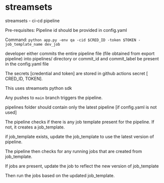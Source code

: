 # streamsets
streamsets - ci-cd pipeline

Pre-requisites:
  Pipeline id should be provided in config.yaml
 
 Command:
  `python app.py -env qa -cid $CRED_ID -token $TOKEN -job_template_name dev_job`

developer either commits the entire pipeline file (file obtained from export pipeline) into pipelines/ directory or commit_id and commit_label be present in the config.yaml file

The secrets [credential and token] are stored in github actions secret [ CRED_ID, TOKEN].

This uses streamsets python sdk

Any pushes to `main` branch triggers the pipeline. 

pipelines folder should contain only the latest pipeline [if config.yaml is not used]

The pipeline checks if there is any job template present for the pipeline. If not, it creates a job_template.

if job_template exists, update the job_template to use the latest version of pipeline.

The pipeline then checks for any running jobs that are created from job_template.

If jobs are present, update the job to reflect the new version of job_template

Then run the jobs based on the updated job_template. 
